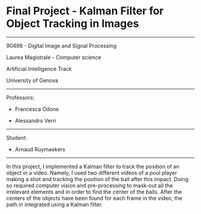 # Final Project - Kalman Filter for Object Tracking in Images

---

90498 - Digital Image and Signal Processing

Laurea Magistrale - Computer science

Artificial Intelligence Track

University of Genova

---

Professors:

- Francesca Odone

- Alessandro Verri

---

Student:

- Arnaud Ruymaekers

---

In this project, I implemented a Kalman filter to track the position of an object in a video. Namely, I used two different videos of a pool player making a shot and tracking the position of the ball after this impact. Doing so required computer vision and pre-processing to mask-out all the irrelevant elements and in order to find the center of the balls. After the centers of the objects have been found for each frame in the video, the path in integrated using a Kalman filter.